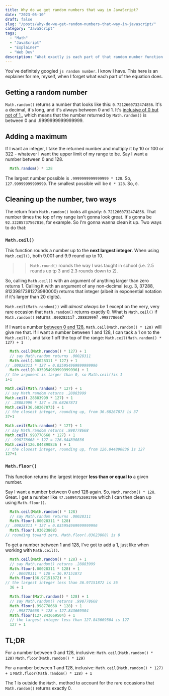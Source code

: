 ```yaml
---
title: Why do we get random numbers that way in JavaScript?
date: "2023-05-10"
draft: false
slug: "/posts/why-do-we-get-random-numbers-that-way-in-javascript/"
category: "JavaScript"
tags:
  - "Math"
  - "JavaScript"
  - "Explainer"
  - "Web Dev"
description: "What exactly is each part of that random number function doing?"
---
```

You've definitely googled `js random number`. I know I have. This here is an explainer for me, myself, when I forget what each part of the equation does.

## Getting a random number
`Math.random()` returns a number that looks like this: `0.7212660732474856`. It's a decimal, it's long, and it's always between 0 and 1. It's [inclusive of 0 but not of 1.](https://developer.mozilla.org/en-US/docs/Web/JavaScript/Reference/Global_Objects/Math/random#getting_a_random_integer_between_two_values_inclusive), which means that the number returned by `Math.random()` is between 0 and .9999999999999999. 

## Adding a maximum
If I want an integer, I take the returned number and multiply it by 10 or 100 or 322 - whatever I want the upper limit of my range to be. Say I want a number between 0 and 128.
```js
  Math.random() * 128
```
The largest number possible is `.9999999999999999 * 128`. So, `127.99999999999999`. The smallest possible will be `0 * 128`. So, `0`. 

## Cleaning up the number, two ways
The return from `Math.random()` looks all gnarly: `0.7212660732474856`. That number times the top of my range isn't gonna look great. It's gonna be `92.32205737567816`, for example. So I'm gonna wanna clean it up. Two ways to do that:

### `Math.ceil()` 
This function rounds a number up to the **next largest integer**. When using `Math.ceil()`, both 9.001 and 9.9 round up to 10.
  >> `Math.round()` rounds the way I was taught in school (i.e. 2.5 rounds up tp 3 and 2.3 rounds down to 2).
    
So, calling `Math.ceil()` with an argument of anything larger than zero returns 1. Calling it with an argument of any non-decimal (e.g. 3, 37288, 81239817381273980000) returns that integer (albeit in exponential notation if it's larger than 20 digits). 

`Math.ceil(Math.random())` will _almost always be 1_ except on the very, very rare occasion that `Math.random()` returns exactly 0. What is `Math.ceil()` if `Math.random()` returns `.00028311`? `.28883999`? `.998778668`?

If I want a number [between 0 and 128](https://developer.mozilla.org/en-US/docs/Web/JavaScript/Reference/Global_Objects/Math/random#getting_a_random_integer_between_two_values_inclusive), `Math.ceil(Math.random() * 128)` will give me that. If I want a number between 1 and 128, I can tack a 1 on to the `Math.ceil()`, and take 1 off the top of the range: `Math.ceil(Math.random() * 127) + 1`

```js 
  Math.ceil(Math.random() * 127) + 1
  // say Math.random returns .00028311
  Math.ceil(.00028311 * 127) + 1
// .00028311 * 127 = 0.035954969999999996
  Math.ceil(0.035954969999999996) + 1
// the argument is larger than 0, so Math.ceil()is 1
1+1 
```

```js
Math.ceil(Math.random() * 127) + 1
// say Math.random returns .28883999
Math.ceil(.28883999 * 127) + 1
// .28883999 * 127 = 36.68267873 
Math.ceil(36.68267873) + 1
// the closest integer, rounding up, from 36.68267873 is 37
37+1 
```

```js
Math.ceil(Math.random() * 127) + 1
// say Math.random returns .998778668
Math.ceil(.998778668 * 127) + 1
// .998778668 * 127 = 126.844890836  
Math.ceil(126.844890836 ) + 1
// the closest integer, rounding up, from 126.844890836 is 127
127+1 
```
### `Math.floor()` 
This function returns the largest integer **less than or equal to** a given number. 

Say I want a number between 0 and 128 again. So, `Math.random() * 128`. Great. I get a number like `47.56094752691706` which I can then clean up using `Math.floor()`.

```js 
  Math.ceil(Math.random() * 128)
  // say Math.random returns .00028311
  Math.floor(.00028311 * 128)
// .00028311 * 127 = 0.035954969999999996
  Math.floor(.03623808)
// rounding toward zero, Math.floor(.03623808) is 0 
```

To get a number between 1 and 128, I've got to add a 1, just like when working with `Math.ceil()`.

```js 
  Math.ceil(Math.random() * 128) + 1
  // say Math.random() returns .28883999
  Math.floor(.00028311 * 128) + 1
  // .00028311 * 128 = 36.97151872 
  Math.floor(36.97151872) + 1
// the largest integer less than 36.97151872 is 36
  36 + 1
```
```js
  Math.floor(Math.random() * 128) + 1
  // say Math.random() returns .998778668
  Math.floor(.998778668 * 128) + 1
  // .998778668 * 128 = 127.843669504 
  Math.floor(127.843669504) + 1
  // the largest integer less than 127.843669504 is 127
  127 + 1
```

## TL;DR
For a number between 0 and 128, inclusive:
`Math.ceil(Math.random() * 128)`
`Math.floor(Math.random() * 129)`

For a number between 1 and 128, inclusive:
`Math.ceil(Math.random() * 127) + 1`
`Math.floor(Math.random() * 128) + 1`

The 1 is outside the `Math.` method to account for the rare occasions that `Math.random()` returns exactly 0.
